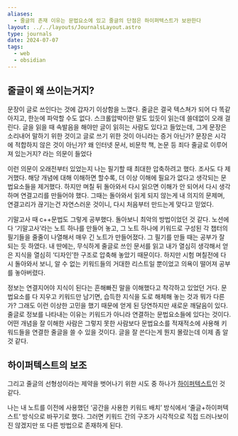 ```yaml
---
aliases:
  - 줄글의 존재 이유는 문법요소에 있고 줄글의 단점은 하이퍼텍스트가 보완한다
layout: ../../layouts/JournalsLayout.astro
type: journals
date: 2024-07-07
tags:
  - web
  - obsidian
---
```


## 줄글이 왜 쓰이는거지?
문장이 글로 쓰인다는 것에 갑자기 이상함을 느꼈다. 줄글은 결국 텍스쳐가 되어 다 똑같아지고,  한눈에 파악할 수도 없다. 스크롤압박이란 말도 있듯이 읽는데 쓸데없이 오래 걸린다. 글을 읽을 때 속발음을 해야만 글이 읽히는 사람도 있다고 들었는데, 그게 문장은 소리내어 말하기 위한 것이고 글로 쓰기 위한 것이 아니라는 증거 아닌가? 문장은 시각에 적합하지 않은 것이 아닌가? 왜 인터넷 문서, 비문학 책, 논문 등 죄다 줄글로 이루어져 있는거지? 라는 의문이 들었다

이런 의문이 오래전부터 있었는지 나는 필기할 때 최대한 압축하려고 했다. 조사도 다 제거했다. 해당 개념에 대해 이해하면 할수록, 더 이상 이해에 필요가 없다고 생각되는 문법요소들을 제거했다. 하지만 며칠 뒤 돌아와서 다시 읽으면 이해가 안 되어서 다시 생각하며 연결고리를 만들어야 했다. 그때는 돌아와서 읽게 되지 않는게 내 의지의 문제며, 연결고리가 끊기는건 자연스러운 것이니, 다시 처음부터 만드는게 맞다고 믿었다.

기말고사 때 c++문법도 그렇게 공부했다. 돌아보니 최악의 방법이었던 것 같다. 노션에다 ‘기말고사’라는 노트 하나를 만들어 놓고, 그 노트 하나에 키워드로 구성된 각 챕터의 필기들을 줄줄이 나열해서 매우 긴 노트가 만들어졌다. 그 필기를 만들 때는 공부가 잘 되는 듯 하였다. 내 딴에는, 무식하게 줄글로 쓰인 문서를 읽고 내가 열심히 생각해서 얻은 지식을 열심히 ‘디자인’한 구조로 압축해 놓았기 때문이다. 하지만 시험 며칠전에 다시 돌아와서 보니, 알 수 없는 키워드들의 거대한 리스트일 뿐이었고 의욕이 떨어져 공부를 놓아버렸다.

정보는 연결지어야 지식이 된다는 흔해빠진 말을 이해했다고 착각하고 있었던 거다. 문법요소를 다 지우고 키워드만 남기면, 습득한 지식을 도로 해체해 놓는 것과 뭐가 다른가? 그래도 이런 이상한 고민을 했기 때문에 얻게 된 당연하지만 새로운 깨달음이 있다. 줄글로 정보를 나타내는 이유는 키워드가 아니라 연결하는 문법요소들에 있다는 것이다. 어떤 개념을 잘 이해한 사람은 그렇지 못한 사람보다 문법요소를 적재적소에 사용해 키워드들을 연결한 줄글을 쓸 수 있을 것이다. 글을 잘 쓴다는게 뭔지 몰랐는데 이제 좀 알 것 같다.

## 하이퍼텍스트의 보조
그리고 줄글의 선형성이라는 제약을 벗어나기 위한 시도 중 하나가 [하이퍼텍스트](https://ko.wikipedia.org/wiki/%ED%95%98%EC%9D%B4%ED%8D%BC%ED%85%8D%EC%8A%A4%ED%8A%B8)인 것 같다.

나는 내 노트를 이전에 사용했던 ‘공간을 사용한 키워드 배치’ 방식에서 ‘줄글+하이퍼텍스트’ 방식으로 바꾸기로 했다. 그러면 키워드 간의 구조가 시각적으로 직접 드러나보이진 않겠지만 또 다른 방법으로 존재하게 된다.